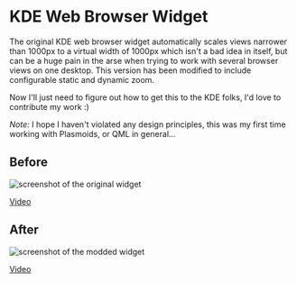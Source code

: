 # KDE Web Browser Widget

The original KDE web browser widget automatically scales views narrower than 1000px to a virtual width of 1000px which isn't a bad idea in itself, but can be a huge pain in the arse when trying to work with several browser views on one desktop. This version has been modified to include configurable static and dynamic zoom.

Now I'll just need to figure out how to get this to the KDE folks, I'd love to contribute my work :)

*Note:* I hope I haven't violated any design principles, this was my first time working with Plasmoids, or QML in general…

## Before

![screenshot of the original widget](https://i.imgur.com/nqsJxmj.jpg)

[Video](https://vimeo.com/422270643)

## After

![screenshot of the modded widget](https://i.imgur.com/ipuo97d.jpg)

[Video](https://vimeo.com/422270603)
